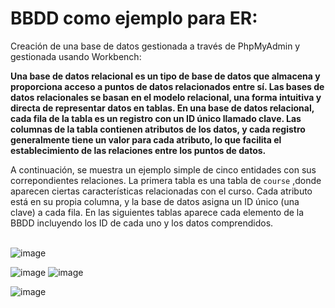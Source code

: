 # BBDD como ejemplo para ER:

Creación de una base de datos gestionada a través de PhpMyAdmin y gestionada usando Workbench:


**Una base de datos relacional es un tipo de base de datos que almacena y proporciona acceso a puntos de datos relacionados entre sí. Las bases de datos relacionales se basan en el modelo relacional, una forma intuitiva y directa de representar datos en tablas. En una base de datos relacional, cada fila de la tabla es un registro con un ID único llamado clave. Las columnas de la tabla contienen atributos de los datos, y cada registro generalmente tiene un valor para cada atributo, lo que facilita el establecimiento de las relaciones entre los puntos de datos.**


A continuación, se muestra un ejemplo simple de cinco entidades con sus correpondientes relaciones. La primera tabla es una tabla de `course` ,donde aparecen ciertas características relacionadas con el curso. Cada atributo está en su propia columna, y la base de datos asigna un ID único (una clave) a cada fila. En las siguientes tablas aparece cada elemento de la BBDD incluyendo los ID de cada uno y los datos comprendidos. 
<br>
<br>


![image](https://user-images.githubusercontent.com/91055754/159492935-86d4f224-7c23-4715-a623-b10b5cd2288b.png)


![image](https://user-images.githubusercontent.com/91055754/159241586-fec1ef1f-db77-4701-bb20-b31381829fc9.png)
![image](https://user-images.githubusercontent.com/91055754/159240880-aea97da9-795b-440b-88ad-a10d11f850ac.png)

![image](https://user-images.githubusercontent.com/91055754/159240968-1b586918-bb1e-46fb-8dcb-9a758a04793d.png)






